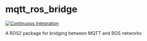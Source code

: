 # mqtt_ros_bridge

[![Continuous Integration](https://github.com/benjaminwp18/mqtt_ros_bridge/actions/workflows/industrial_ci_action.yml/badge.svg)](https://github.com/benjaminwp18/mqtt_ros_bridge/actions/workflows/industrial_ci_action.yml)

A ROS2 package for bridging between MQTT and ROS networks
